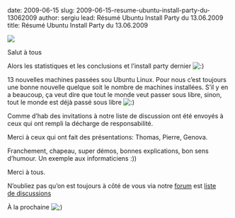date: 2009-06-15
slug: 2009-06-15-resume-ubuntu-install-party-du-13062009
author: sergiu
lead: Résumé Ubuntu Install Party du 13.06.2009
title: Résumé Ubuntu Install Party du 13.06.2009


[![](undefined)](undefined)

    

Salut à&nbsp;tous

Alors les statistiques et les conclusions et l’install party dernier ![:)](http://dakarlug.org/blog/wp-includes/images/smilies/icon_smile.gif) 

13 nouvelles machines passées sou Ubuntu Linux. Pour nous c’est
toujours une bonne nouvelle quelque soit le nombre de machines
installées. S’il y en a beaucoup, ça veut dire que tout le monde veut
passer sous libre, sinon, tout le monde est déjà passé sous libre ![:)](http://dakarlug.org/blog/wp-includes/images/smilies/icon_smile.gif) 

Comme d’hab des invitations à notre liste de discussion ont été envoyés à ceux qui ont rempli la décharge de&nbsp;responsabilité.

Merci à ceux qui ont fait des présentations: Thomas, Pierre,&nbsp;Genova.

Franchement, chapeau, super démos, bonnes explications, bon sens d’humour. Un exemple aux informaticiens&nbsp;:))

Merci à&nbsp;tous.

N’oubliez pas qu’on est toujours à côté de vous via notre [forum](http://dakarlug.org/forum) est [liste de&nbsp;discussions](http://dakarlug.org/liste)

À la prochaine ![;)](http://dakarlug.org/blog/wp-includes/images/smilies/icon_wink.gif) 

    